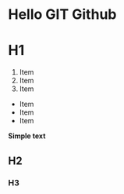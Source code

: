 # Hello GIT Github

# H1 

1. Item
2. Item
3. Item


* Item
* Item
* Item

__Simple text__

## H2
### H3
